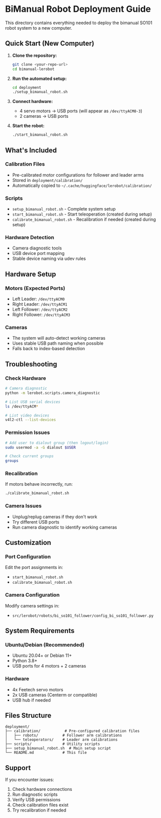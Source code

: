# BiManual Robot Deployment Guide

This directory contains everything needed to deploy the bimanual SO101 robot system to a new computer.

## Quick Start (New Computer)

1. **Clone the repository:**
   ```bash
   git clone <your-repo-url>
   cd bimanual-lerobot
   ```

2. **Run the automated setup:**
   ```bash
   cd deployment
   ./setup_bimanual_robot.sh
   ```

3. **Connect hardware:**
   - 4 servo motors → USB ports (will appear as `/dev/ttyACM0-3`)
   - 2 cameras → USB ports

4. **Start the robot:**
   ```bash
   ./start_bimanual_robot.sh
   ```

## What's Included

### Calibration Files
- Pre-calibrated motor configurations for follower and leader arms
- Stored in `deployment/calibration/`
- Automatically copied to `~/.cache/huggingface/lerobot/calibration/`

### Scripts
- `setup_bimanual_robot.sh` - Complete system setup
- `start_bimanual_robot.sh` - Start teleoperation (created during setup)
- `calibrate_bimanual_robot.sh` - Recalibration if needed (created during setup)

### Hardware Detection
- Camera diagnostic tools
- USB device port mapping
- Stable device naming via udev rules

## Hardware Setup

### Motors (Expected Ports)
- Left Leader: `/dev/ttyACM0`
- Right Leader: `/dev/ttyACM1` 
- Left Follower: `/dev/ttyACM2`
- Right Follower: `/dev/ttyACM3`

### Cameras
- The system will auto-detect working cameras
- Uses stable USB path naming when possible
- Falls back to index-based detection

## Troubleshooting

### Check Hardware
```bash
# Camera diagnostic
python -m lerobot.scripts.camera_diagnostic

# List USB serial devices
ls /dev/ttyACM*

# List video devices
v4l2-ctl --list-devices
```

### Permission Issues
```bash
# Add user to dialout group (then logout/login)
sudo usermod -a -G dialout $USER

# Check current groups
groups
```

### Recalibration
If motors behave incorrectly, run:
```bash
./calibrate_bimanual_robot.sh
```

### Camera Issues
- Unplug/replug cameras if they don't work
- Try different USB ports
- Run camera diagnostic to identify working cameras

## Customization

### Port Configuration
Edit the port assignments in:
- `start_bimanual_robot.sh`
- `calibrate_bimanual_robot.sh`

### Camera Configuration
Modify camera settings in:
- `src/lerobot/robots/bi_so101_follower/config_bi_so101_follower.py`

## System Requirements

### Ubuntu/Debian (Recommended)
- Ubuntu 20.04+ or Debian 11+
- Python 3.8+
- USB ports for 4 motors + 2 cameras

### Hardware
- 4x Feetech servo motors
- 2x USB cameras (Centerm or compatible)
- USB hub if needed

## Files Structure

```
deployment/
├── calibration/           # Pre-configured calibration files
│   ├── robots/           # Follower arm calibrations
│   └── teleoperators/    # Leader arm calibrations
├── scripts/              # Utility scripts
├── setup_bimanual_robot.sh  # Main setup script
└── README.md             # This file
```

## Support

If you encounter issues:

1. Check hardware connections
2. Run diagnostic scripts
3. Verify USB permissions
4. Check calibration files exist
5. Try recalibration if needed
